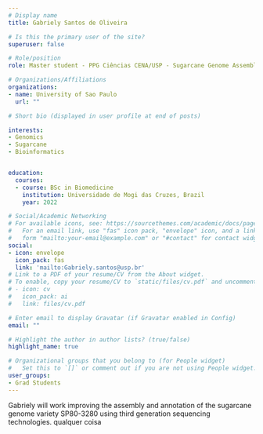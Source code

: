 ```yaml
---
# Display name
title: Gabriely Santos de Oliveira

# Is this the primary user of the site?
superuser: false

# Role/position
role: Master student - PPG Ciências CENA/USP - Sugarcane Genome Assembly

# Organizations/Affiliations
organizations:
- name: University of Sao Paulo 
  url: ""

# Short bio (displayed in user profile at end of posts)

interests:
- Genomics
- Sugarcane
- Bioinformatics


education:
  courses:
  - course: BSc in Biomedicine
    institution: Universidade de Mogi das Cruzes, Brazil
    year: 2022

# Social/Academic Networking
# For available icons, see: https://sourcethemes.com/academic/docs/page-builder/#icons
#   For an email link, use "fas" icon pack, "envelope" icon, and a link in the
#   form "mailto:your-email@example.com" or "#contact" for contact widget.
social:
- icon: envelope
  icon_pack: fas
  link: 'mailto:Gabriely.santos@usp.br'
# Link to a PDF of your resume/CV from the About widget.
# To enable, copy your resume/CV to `static/files/cv.pdf` and uncomment the lines below.
# - icon: cv
#   icon_pack: ai
#   link: files/cv.pdf

# Enter email to display Gravatar (if Gravatar enabled in Config)
email: ""

# Highlight the author in author lists? (true/false)
highlight_name: true

# Organizational groups that you belong to (for People widget)
#   Set this to `[]` or comment out if you are not using People widget.
user_groups:
- Grad Students
---
```


Gabriely will work improving the assembly and annotation of the sugarcane genome variety SP80-3280 using third generation sequencing technologies.
qualquer coisa

